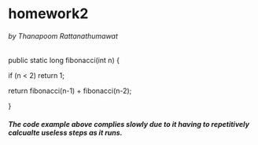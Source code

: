 # homework2
###### by Thanapoom Rattanathumawat

public static long fibonacci(int n) {

 if (n < 2) return 1;

 return fibonacci(n-1) + fibonacci(n-2);
 
}

##### The code example above complies slowly due to it having to repetitively calcualte useless steps as it runs.
